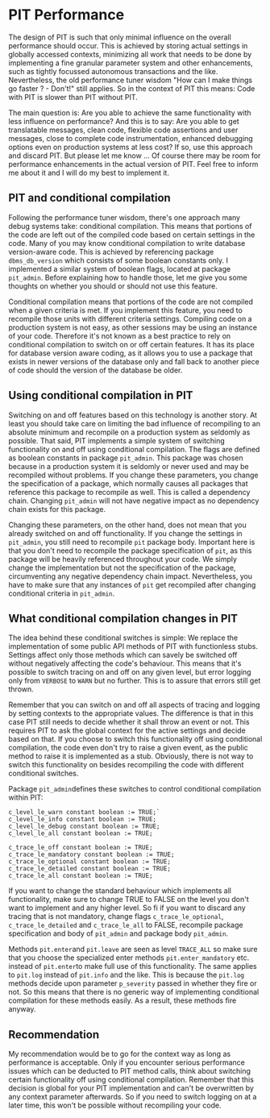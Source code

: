 # PIT Performance

The design of PIT is such that only minimal influence on the overall performance should occur. This is achieved by storing actual settings in globally accessed contexts, minimizing all work that needs to be done by implementing a fine granular parameter system and other enhancements, such as tightly focussed autonomous transactions and the like. Nevertheless, the old performance tuner wisdom "How can I make things go faster ? - Don't!" still applies. So in the context of PIT this means: Code with PIT is slower than PIT without PIT.

The main question is: Are you able to achieve the same functionality with less influence on performance? And this is to say: Are you able to get translatable messages, clean code, flexible code assertions and user messages, close to complete code instrumentation, enhanced debugging options even on production systems at less cost? If so, use this approach and discard PIT. But please let me know ... Of course there may be room for performance enhancements in the actual version of PIT. Feel free to inform me about it and I will do my best to implement it.

## PIT and conditional compilation
Following the performance tuner wisdom, there's one approach many debug systems take: conditional compilation. This means that portions of the code are left out of the compiled code based on certain settings in the code. Many of you may know conditional compilation to write database version-aware code. This is achieved by referencing package `dbms_db_version` which consists of some boolean constants only. I implemented a similar system of boolean flags, located at package `pit_admin`. Before explaining how to handle those, let me give you some thoughts on whether you should or should not use this feature.

Conditional compilation means that portions of the code are not compiled when a given criteria is met. If you implement this feature, you need to recompile those units with different criteria settings. Compiling code on a production system is not easy, as other sessions may be using an instance of your code. Therefore it's not known as a best practice to rely on conditional compilation to switch on or off certain features. It has its place for database version aware coding, as it allows you to use a package that exists in newer versions of the database only and fall back to another piece of code should the version of the database be older.

## Using conditional compilation in PIT

Switching on and off features based on this technology is another story. At least you should take care on limiting the bad influence of recompiling to an absolute minimum and recompile on a production system as seldomly as possible. That said, PIT implements a simple system of switching functionality on and off using conditional compilation. The flags are defined as boolean constants in package `pit_admin`. This package was chosen because in a production system it is seldomly or never used and may be recompiled without problems. If you change these parameters, you change the specification of a package, which normally causes all packages that reference this package to recompile as well. This is called a dependency chain. Changing `pit_admin` will not have negative impact as no dependency chain exists for this package.

Changing these parameters, on the other hand, does not mean that you already switched on and off functionality. If you change the settings in `pit_admin`, you still need to recompile `pit` package body. Important here is that you don't need to recompile the package specification of `pit`, as this package will be heavily referenced throughout your code. We simply change the implementation but not the specification of the package, circumventing any negative dependency chain impact. Nevertheless, you have to make sure that any instances of `pit` get recompiled after changing conditional criteria in `pit_admin`.

## What conditional compilation changes in PIT

The idea behind these conditional switches is simple: We replace the implementation of some public API methods of PIT with functionless stubs. Settings affect only those methods which can savely be switched off without negatively affecting the code's behaviour. This means that it's possible to switch tracing on and off on any given level, but error logging only from `VERBOSE` to `WARN` but no further. This is to assure that errors still get thrown.

Remember that you can switch on and off all aspects of tracing and logging by setting contexts to the appropriate values. The difference is that in this case PIT still needs to decide whether it shall throw an event or not. This requires PIT to ask the global context for the active settings and decide based on that. If you choose to switch this functionality off using conditional compilation, the code even don't try to raise a given event, as the public method to raise it is implemented as a stub. Obviously, there is not way to switch this functionality on besides recompiling the code with different conditional switches.

Package `pit_admin`defines these switches to control conditional compilation within PIT:

```
c_level_le_warn constant boolean := TRUE;`
c_level_le_info constant boolean := TRUE;
c_level_le_debug constant boolean := TRUE;
c_level_le_all constant boolean := TRUE;
  
c_trace_le_off constant boolean := TRUE;
c_trace_le_mandatory constant boolean := TRUE;
c_trace_le_optional constant boolean := TRUE;
c_trace_le_detailed constant boolean := TRUE;
c_trace_le_all constant boolean := TRUE;
```

If you want to change the standard behaviour which implements all functionality, make sure to change TRUE to FALSE on the level you don't want to implement and any higher level. So fi if you want to discard any tracing that is not mandatory, change flags `c_trace_le_optional`, `c_trace_le_detailed` and `c_trace_le_all` to FALSE, recompile package specification and body of `pit_admin` and package body `pit_admin`.

Methods `pit.enter`and `pit.leave` are seen as level `TRACE_ALL` so make sure that you choose the specialized enter methods `pit.enter_mandatory` etc. instead of `pit.enter`to make full use of this functionality. The same applies to `pit.log` instead of `pit.info` and the like. This is because the `pit.log` methods decide upon parameter `p_severity` passed in whether they fire or not. So this means that there is no generic way of implementing conditional compilation for these methods easily. As a result, these methods fire anyway.

## Recommendation

My recommendation would be to go for the context way as long as performance is acceptable. Only if you encounter serious performance issues which can be deducted to PIT method calls, think about switching certain functionality off using conditional compilation. Remember that this decision is global for your PIT implementation and can't be overwritten by any context parameter afterwards. So if you need to switch logging on at a later time, this won't be possible without recompiling your code.
